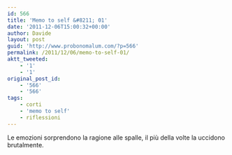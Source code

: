 ```yaml
---
id: 566
title: 'Memo to self &#8211; 01'
date: '2011-12-06T15:00:32+00:00'
author: Davide
layout: post
guid: 'http://www.probonomalum.com/?p=566'
permalink: /2011/12/06/memo-to-self-01/
aktt_tweeted:
    - '1'
    - '1'
original_post_id:
    - '566'
    - '566'
tags:
    - corti
    - 'memo to self'
    - riflessioni
---
```


Le emozioni sorprendono la ragione alle spalle, il più della volte la uccidono brutalmente.
